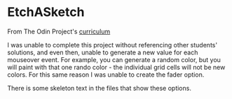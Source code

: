 # EtchASketch

From The Odin Project's [curriculum](https://www.theodinproject.com/lessons/etch-a-sketch-project)

I was unable to complete this project without referencing other students' solutions, and even then, unable to generate a new value for each mouseover event.
For example, you can generate a random color, but you will paint with that one rando color - the individual grid cells will not be new colors.
For this same reason I was unable to create the fader option.

There is some skeleton text in the files that show these options.